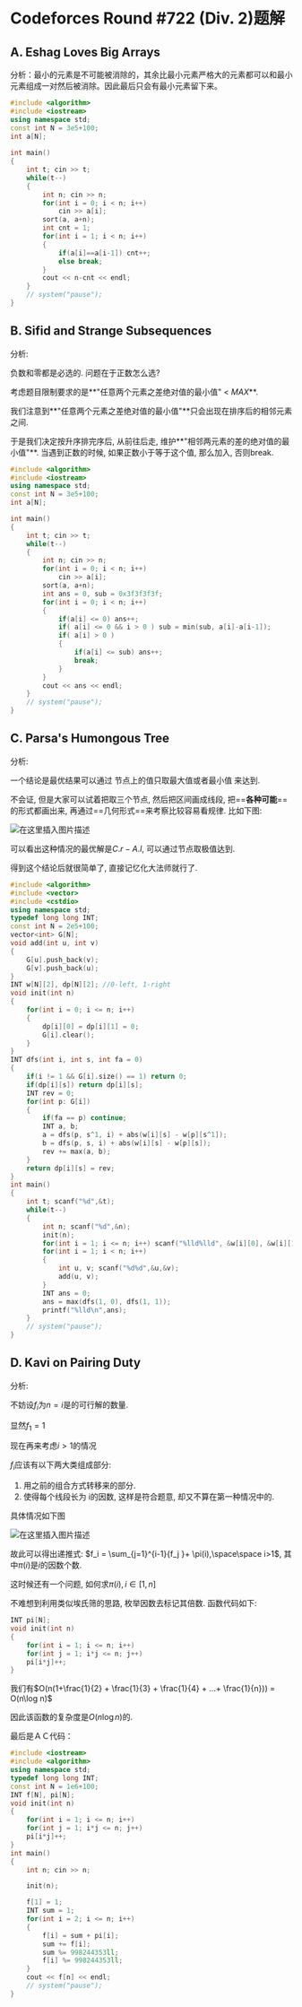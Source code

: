 # Codeforces Round #722 (Div. 2)题解

## A. Eshag Loves Big Arrays

分析：最小的元素是不可能被消除的，其余比最小元素严格大的元素都可以和最小元素组成一对然后被消除。因此最后只会有最小元素留下来。

```cpp
#include <algorithm>
#include <iostream>
using namespace std;
const int N = 3e5+100;
int a[N];
 
int main()
{
    int t; cin >> t;
    while(t--)
    {
        int n; cin >> n;
        for(int i = 0; i < n; i++)
            cin >> a[i];
        sort(a, a+n);
        int cnt = 1;
        for(int i = 1; i < n; i++)
        {
            if(a[i]==a[i-1]) cnt++;
            else break;
        }
        cout << n-cnt << endl;
    }
    // system("pause");
}
```

## B. Sifid and Strange Subsequences

分析: 

负数和零都是必选的. 问题在于正数怎么选? 

考虑题目限制要求的是**"任意两个元素之差绝对值的最小值" < $MAX$**. 

我们注意到**"任意两个元素之差绝对值的最小值"**只会出现在排序后的相邻元素之间.

于是我们决定按升序排完序后, 从前往后走, 维护**"相邻两元素的差的绝对值的最小值"**. 当遇到正数的时候, 如果正数小于等于这个值, 那么加入, 否则break.

```cpp
#include <algorithm>
#include <iostream>
using namespace std;
const int N = 3e5+100;
int a[N];

int main()
{
    int t; cin >> t;
    while(t--)
    {
        int n; cin >> n;
        for(int i = 0; i < n; i++)
            cin >> a[i];
        sort(a, a+n);
        int ans = 0, sub = 0x3f3f3f3f;
        for(int i = 0; i < n; i++)
        {
            if(a[i] <= 0) ans++;
            if( a[i] <= 0 && i > 0 ) sub = min(sub, a[i]-a[i-1]);
            if( a[i] > 0 )
            {
                if(a[i] <= sub) ans++;
                break;
            }
        }
        cout << ans << endl;
    }
    // system("pause");
}
```

## C. Parsa's Humongous Tree

分析:

一个结论是最优结果可以通过 节点上的值只取最大值或者最小值 来达到.

不会证, 但是大家可以试着把取三个节点, 然后把区间画成线段, 把==**各种可能**==的形式都画出来, 再通过==几何形式==来考察比较容易看规律. 比如下图:

![在这里插入图片描述](https://img-blog.csdnimg.cn/20210525133947800.png?x-oss-process=image/watermark,type_ZmFuZ3poZW5naGVpdGk,shadow_10,text_aHR0cHM6Ly9ibG9nLmNzZG4ubmV0L0FyY3RpY19DbGFt,size_16,color_FFFFFF,t_70#pic_center)


可以看出这种情况的最优解是$C.r-A.l$, 可以通过节点取极值达到.

得到这个结论后就很简单了, 直接记忆化大法师就行了.

```cpp
#include <algorithm>
#include <vector>
#include <cstdio>
using namespace std;
typedef long long INT;
const int N = 2e5+100;
vector<int> G[N];
void add(int u, int v)
{
    G[u].push_back(v);
    G[v].push_back(u);
}
INT w[N][2], dp[N][2]; //0-left, 1-right
void init(int n) 
{
    for(int i = 0; i <= n; i++)
    {
        dp[i][0] = dp[i][1] = 0;
        G[i].clear();
    }
}
INT dfs(int i, int s, int fa = 0)
{
    if(i != 1 && G[i].size() == 1) return 0;
    if(dp[i][s]) return dp[i][s];
    INT rev = 0;
    for(int p: G[i])
    {
        if(fa == p) continue;
        INT a, b;
        a = dfs(p, s^1, i) + abs(w[i][s] - w[p][s^1]);
        b = dfs(p, s, i) + abs(w[i][s] - w[p][s]);
        rev += max(a, b);
    }
    return dp[i][s] = rev;
}
int main()
{
    int t; scanf("%d",&t);
    while(t--)
    {
        int n; scanf("%d",&n);
        init(n);
        for(int i = 1; i <= n; i++) scanf("%lld%lld", &w[i][0], &w[i][1]);
        for(int i = 1; i < n; i++)
        {
            int u, v; scanf("%d%d",&u,&v);
            add(u, v);
        }
        INT ans = 0;
        ans = max(dfs(1, 0), dfs(1, 1));
        printf("%lld\n",ans);
    }
    // system("pause");
}
```

## D. Kavi on Pairing Duty

分析: 

不妨设$f_i$为$n=i$是的可行解的数量.

显然$f_1=1$

现在再来考虑$i>1$的情况

$f_i$应该有以下两大类组成部分:

1. 用之前的组合方式转移来的部分.
2. 使得每个线段长为 i的因数, 这样是符合题意, 却又不算在第一种情况中的.

具体情况如下图

![在这里插入图片描述](https://img-blog.csdnimg.cn/2021052513395981.png?x-oss-process=image/watermark,type_ZmFuZ3poZW5naGVpdGk,shadow_10,text_aHR0cHM6Ly9ibG9nLmNzZG4ubmV0L0FyY3RpY19DbGFt,size_16,color_FFFFFF,t_70#pic_center)


故此可以得出递推式: $f_i = \sum_{j=1}^{i-1}{f_j }+ \pi(i),\space\space i>1$, 其中$\pi(i)$是$i$的因数个数.

这时候还有一个问题, 如何求$\pi(i), i\in [1, n]$

不难想到利用类似埃氏筛的思路, 枚举因数去标记其倍数. 函数代码如下:

```cpp
INT pi[N];
void init(int n)
{
    for(int i = 1; i <= n; i++)
    for(int j = 1; i*j <= n; j++)
    pi[i*j]++;
}
```

我们有$O(n(1+\frac{1}{2} + \frac{1}{3} +  \frac{1}{4} + ...+ \frac{1}{n})) = O(n\log n)$

因此该函数的复杂度是$O(n\log n)$的.

最后是ＡＣ代码：

```cpp
#include <iostream>
#include <algorithm>
using namespace std;
typedef long long INT;
const int N = 1e6+100;
INT f[N], pi[N];
void init(int n)
{
    for(int i = 1; i <= n; i++)
    for(int j = 1; i*j <= n; j++)
    pi[i*j]++;
}
int main()
{
    int n; cin >> n;

    init(n);

    f[1] = 1;
    INT sum = 1;
    for(int i = 2; i <= n; i++)
    {
        f[i] = sum + pi[i];
        sum += f[i]; 
        sum %= 998244353ll;
        f[i] %= 998244353ll;
    }
    cout << f[n] << endl;
    // system("pause");
}
```

